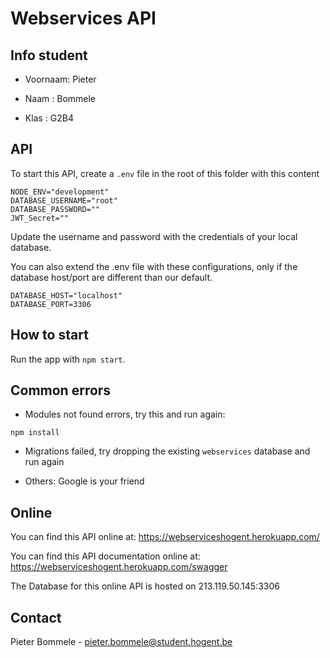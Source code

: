 # Webservices API
## Info student

* Voornaam: Pieter

* Naam : Bommele

* Klas : G2B4

## API
To start this API, create a `.env` file in the root of this folder with this content

```
NODE_ENV="development"
DATABASE_USERNAME="root"
DATABASE_PASSWORD=""
JWT_Secret=""
```

Update the username and password with the credentials of your local database.

You can also extend the .env file with these configurations, only if the database host/port are different than our default.

```
DATABASE_HOST="localhost"
DATABASE_PORT=3306
```

## How to start

Run the app with `npm start`.

## Common errors

* Modules not found errors, try this and run again:

```
npm install
```

* Migrations failed, try dropping the existing `webservices` database and run again


* Others: Google is your friend

## Online

You can find this API online at: https://webserviceshogent.herokuapp.com/

You can find this API documentation online at: https://webserviceshogent.herokuapp.com/swagger 

The Database for this online API is hosted on 213.119.50.145:3306

## Contact

Pieter Bommele - pieter.bommele@student.hogent.be

